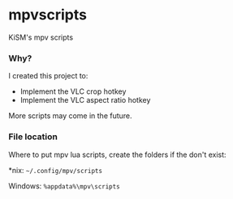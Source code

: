 # mpvscripts
KiSM's mpv scripts

### Why?
I created this project to:
- Implement the VLC crop hotkey
- Implement the VLC aspect ratio hotkey

More scripts may come in the future.

### File location

Where to put mpv lua scripts, create the folders if the don't exist:

\*nix:
`~/.config/mpv/scripts`

Windows:
`%appdata%\mpv\scripts`
